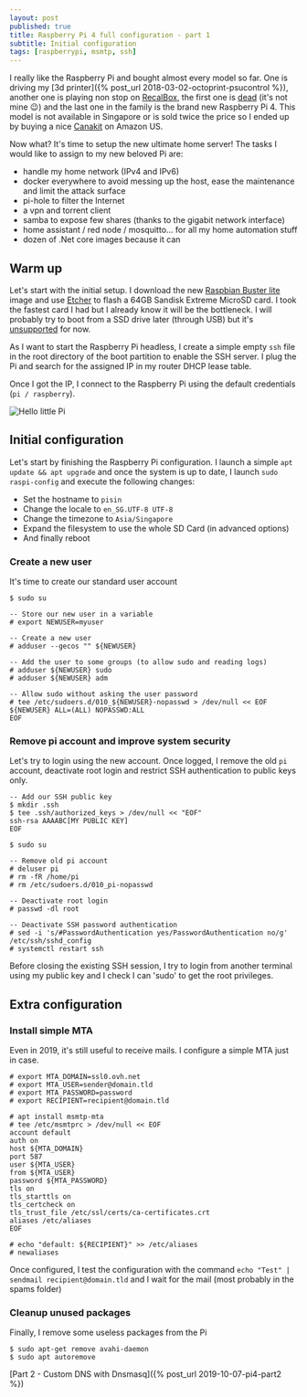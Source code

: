 ```yaml
---
layout: post
published: true
title: Raspberry Pi 4 full configuration - part 1
subtitle: Initial configuration
tags: [raspberrypi, msmtp, ssh]
---
```


I really like the Raspberry Pi and bought almost every model so far. One is driving my [3d printer]({% post_url 2018-03-02-octoprint-psucontrol %}), another one is playing non stop on [RecalBox](https://www.recalbox.com/), the first one is [dead](https://i.ytimg.com/vi/lYf9HK-rI1s/maxresdefault.jpg#fancy) (it's not mine :wink:) and the last one in the family is the brand new Raspberry Pi 4.
This model is not available in Singapore or is sold twice the price so I ended up by buying a nice [Canakit](https://www.amazon.com/gp/product/B07VYC6S56/ref=ppx_od_dt_b_asin_title_s00?ie=UTF8&psc=1) on Amazon US.

Now what? It's time to setup the new ultimate home server! The tasks I would like to assign to my new beloved Pi are:

- handle my home network (IPv4 and IPv6)
- docker everywhere to avoid messing up the host, ease the maintenance and limit the attack surface
- pi-hole to filter the Internet
- a vpn and torrent client
- samba to expose few shares (thanks to the gigabit network interface)
- home assistant / red node / mosquitto... for all my home automation stuff
- dozen of .Net core images because it can

## Warm up

Let's start with the initial setup. I download the new [Raspbian Buster lite](https://www.raspberrypi.org/downloads/raspbian/) image and use [Etcher](https://www.balena.io/etcher/) to flash a 64GB Sandisk Extreme MicroSD card. I took the fastest card I had but I already know it will be the bottleneck.
I will probably try to boot from a SSD drive later (through USB) but it's [unsupported](https://www.raspberrypi.org/forums/viewtopic.php?t=243995) for now.

As I want to start the Raspberry Pi headless, I create a simple empty `ssh` file in the root directory of the boot partition to enable the SSH server. I plug the Pi and search for the assigned IP in my router DHCP lease table.

Once I got the IP, I connect to the Raspberry Pi using the default credentials (`pi / raspberry`).

![Hello little Pi]({{site.baseurl}}/img/20191007/rpi-first-login_thumb.jpg)

## Initial configuration

Let's start by finishing the Raspberry Pi configuration. I launch a simple `apt update && apt upgrade` and once the system is up to date, I launch `sudo raspi-config` and execute the following changes:

- Set the hostname to `pisin`
- Change the locale to `en_SG.UTF-8 UTF-8`
- Change the timezone to `Asia/Singapore`
- Expand the filesystem to use the whole SD Card (in advanced options)
- And finally reboot

### Create a new user

It's time to create our standard user account

```console
$ sudo su

-- Store our new user in a variable
# export NEWUSER=myuser

-- Create a new user
# adduser --gecos "" ${NEWUSER}

-- Add the user to some groups (to allow sudo and reading logs)
# adduser ${NEWUSER} sudo
# adduser ${NEWUSER} adm

-- Allow sudo without asking the user password
# tee /etc/sudoers.d/010_${NEWUSER}-nopasswd > /dev/null << EOF
${NEWUSER} ALL=(ALL) NOPASSWD:ALL
EOF
```

### Remove pi account and improve system security

Let's try to login using the new account. Once logged, I remove the old `pi` account, deactivate root login and restrict SSH authentication to public keys only.

```console
-- Add our SSH public key
$ mkdir .ssh
$ tee .ssh/authorized_keys > /dev/null << "EOF"
ssh-rsa AAAABC[MY PUBLIC KEY]
EOF

$ sudo su

-- Remove old pi account
# deluser pi
# rm -fR /home/pi
# rm /etc/sudoers.d/010_pi-nopasswd

-- Deactivate root login
# passwd -dl root

-- Deactivate SSH password authentication
# sed -i 's/#PasswordAuthentication yes/PasswordAuthentication no/g' /etc/ssh/sshd_config
# systemctl restart ssh
```

Before closing the existing SSH session, I try to login from another terminal using my public key and I check I can 'sudo' to get the root privileges.

## Extra configuration

### Install simple MTA

Even in 2019, it's still useful to receive mails. I configure a simple MTA just in case.

```console
# export MTA_DOMAIN=ssl0.ovh.net
# export MTA_USER=sender@domain.tld
# export MTA_PASSWORD=password
# export RECIPIENT=recipient@domain.tld

# apt install msmtp-mta
# tee /etc/msmtprc > /dev/null << EOF
account default
auth on
host ${MTA_DOMAIN}
port 587
user ${MTA_USER}
from ${MTA_USER}
password ${MTA_PASSWORD}
tls on
tls_starttls on
tls_certcheck on
tls_trust_file /etc/ssl/certs/ca-certificates.crt
aliases /etc/aliases
EOF

# echo "default: ${RECIPIENT}" >> /etc/aliases
# newaliases
```

Once configured, I test the configuration with the command `echo "Test" | sendmail recipient@domain.tld` and I wait for the mail  (most probably in the spams folder)

### Cleanup unused packages

Finally, I remove some useless packages from the Pi

```console
$ sudo apt-get remove avahi-daemon
$ sudo apt autoremove
```

[Part 2 - Custom DNS with Dnsmasq]({% post_url 2019-10-07-pi4-part2 %})
